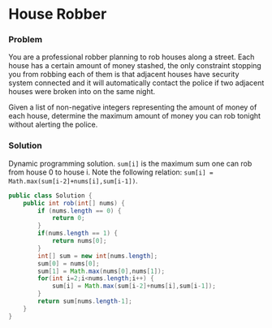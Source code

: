 # House Robber
### Problem
You are a professional robber planning to rob houses along a street. Each house has a certain amount of money stashed, the only constraint stopping you from robbing each of them is that adjacent houses have security system connected and it will automatically contact the police if two adjacent houses were broken into on the same night.

Given a list of non-negative integers representing the amount of money of each house, determine the maximum amount of money you can rob tonight without alerting the police.

### Solution
Dynamic programming solution. <code>sum[i]</code> is the maximum sum one can rob from house 0 to house i. Note the following relation: <code>sum[i] = Math.max(sum[i-2]+nums[i],sum[i-1])</code>.   
``` java
public class Solution {
    public int rob(int[] nums) {
        if (nums.length == 0) {
            return 0;
        }
        if(nums.length == 1) {
            return nums[0];
        }
        int[] sum = new int[nums.length];
        sum[0] = nums[0];
        sum[1] = Math.max(nums[0],nums[1]); 
        for(int i=2;i<nums.length;i++) {
            sum[i] = Math.max(sum[i-2]+nums[i],sum[i-1]);
        }
        return sum[nums.length-1];
    }
}
```
